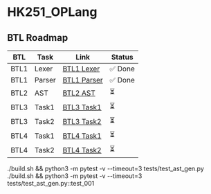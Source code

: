 # HK251_OPLang

## BTL Roadmap

| BTL   | Task   | Link                                                                 | Status |
|-------|--------|----------------------------------------------------------------------|--------|
| BTL1  | Lexer  | [BTL1 Lexer](https://github.com/PPL-CS-HCMUT/HK251_OPLang/tree/BTL1_Lexer) | ✅ Done |
| BTL1  | Parser | [BTL1 Parser](https://github.com/PPL-CS-HCMUT/HK251_OPLang/tree/BTL1_Parser) | ✅ Done |
| BTL2  | AST    | [BTL2 AST](https://github.com/PPL-CS-HCMUT/HK251_OPLang/tree/BTL2_AST) | ⏳      |
| BTL3  | Task1  | [BTL3 Task1](https://github.com/PPL-CS-HCMUT/HK251_OPLang/tree/BTL3_TASK1) | ⏳      |
| BTL3  | Task2  | [BTL3 Task2](https://github.com/PPL-CS-HCMUT/HK251_OPLang/tree/BTL3_TASK2) | ⏳      |
| BTL4  | Task1  | [BTL4 Task1](https://github.com/PPL-CS-HCMUT/HK251_OPLang/tree/BTL4_TASK1) | ⏳      |
| BTL4  | Task2  | [BTL4 Task2](https://github.com/PPL-CS-HCMUT/HK251_OPLang/tree/BTL4_TASK2) | ⏳      |

./build.sh && python3 -m pytest -v --timeout=3 tests/test_ast_gen.py
./build.sh && python3 -m pytest -v --timeout=3 tests/test_ast_gen.py::test_001